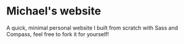 # Michael's website
A quick, minimal personal website I built from scratch with Sass and Compass, feel free to fork it for yourself!
